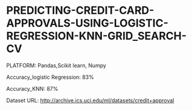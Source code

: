 # PREDICTING-CREDIT-CARD-APPROVALS-USING-LOGISTIC-REGRESSION-KNN-GRID_SEARCH-CV

PLATFORM: Pandas,Scikit learn, Numpy


Accuracy_logistic Regression: 83%


Accuracy_KNN: 87%

Dataset URL: http://archive.ics.uci.edu/ml/datasets/credit+approval
